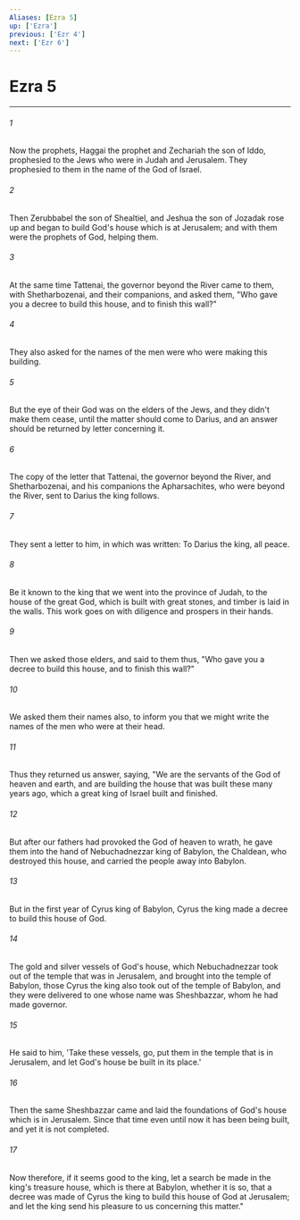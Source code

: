```yaml
---
Aliases: [Ezra 5]
up: ['Ezra']
previous: ['Ezr 4']
next: ['Ezr 6']
---
```

# Ezra 5
***





###### 1 

Now the prophets, Haggai the prophet and Zechariah the son of Iddo, prophesied to the Jews who were in Judah and Jerusalem. They prophesied to them in the name of the God of Israel. 



###### 2 

Then Zerubbabel the son of Shealtiel, and Jeshua the son of Jozadak rose up and began to build God's house which is at Jerusalem; and with them were the prophets of God, helping them. 



###### 3 

At the same time Tattenai, the governor beyond the River came to them, with Shetharbozenai, and their companions, and asked them, "Who gave you a decree to build this house, and to finish this wall?" 



###### 4 

They also asked for the names of the men were who were making this building. 



###### 5 

But the eye of their God was on the elders of the Jews, and they didn't make them cease, until the matter should come to Darius, and an answer should be returned by letter concerning it. 



###### 6 

The copy of the letter that Tattenai, the governor beyond the River, and Shetharbozenai, and his companions the Apharsachites, who were beyond the River, sent to Darius the king follows. 



###### 7 

They sent a letter to him, in which was written: To Darius the king, all peace. 



###### 8 

Be it known to the king that we went into the province of Judah, to the house of the great God, which is built with great stones, and timber is laid in the walls. This work goes on with diligence and prospers in their hands. 



###### 9 

Then we asked those elders, and said to them thus, "Who gave you a decree to build this house, and to finish this wall?" 



###### 10 

We asked them their names also, to inform you that we might write the names of the men who were at their head. 



###### 11 

Thus they returned us answer, saying, "We are the servants of the God of heaven and earth, and are building the house that was built these many years ago, which a great king of Israel built and finished. 



###### 12 

But after our fathers had provoked the God of heaven to wrath, he gave them into the hand of Nebuchadnezzar king of Babylon, the Chaldean, who destroyed this house, and carried the people away into Babylon. 



###### 13 

But in the first year of Cyrus king of Babylon, Cyrus the king made a decree to build this house of God. 



###### 14 

The gold and silver vessels of God's house, which Nebuchadnezzar took out of the temple that was in Jerusalem, and brought into the temple of Babylon, those Cyrus the king also took out of the temple of Babylon, and they were delivered to one whose name was Sheshbazzar, whom he had made governor. 



###### 15 

He said to him, 'Take these vessels, go, put them in the temple that is in Jerusalem, and let God's house be built in its place.' 



###### 16 

Then the same Sheshbazzar came and laid the foundations of God's house which is in Jerusalem. Since that time even until now it has been being built, and yet it is not completed. 



###### 17 

Now therefore, if it seems good to the king, let a search be made in the king's treasure house, which is there at Babylon, whether it is so, that a decree was made of Cyrus the king to build this house of God at Jerusalem; and let the king send his pleasure to us concerning this matter."
